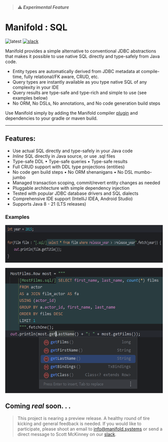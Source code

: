 >**⚠ _Experimental Feature_**

# Manifold : SQL

![latest](https://img.shields.io/badge/latest-v2023.1.30-darkgreen.svg)
[![slack](https://img.shields.io/badge/slack-manifold-blue.svg?logo=slack)](https://join.slack.com/t/manifold-group/shared_invite/zt-e0bq8xtu-93ASQa~a8qe0KDhOoD6Bgg)

Manifold provides a simple alternative to conventional JDBC abstractions that makes it possible to use native SQL
directly and type-safely from Java code.

- Entity types are automatically derived from JDBC metadata at compile-time, fully relational/FK aware, CRUD, etc.
- Query types are instantly available as you type native SQL of any complexity in your IDE
- Query results are type-safe and type-rich and simple to use (see examples below)
- No ORM, No DSLs, No annotations, and No code generation build steps

Use Manifold simply by adding the Manifold compiler [plugin](https://github.com/manifold-systems/manifold) and dependencies
to your gradle or maven build.

---

## Features:
- Use actual SQL directly and type-safely in your Java code<br>
- _Inline_ SQL directly in Java source, or use .sql files<br>
- Type-safe DDL &bull; Type-safe queries &bull; Type-safe results<br>
- Full CRUD support with DDL type projections (entities)<br>
- No code gen build steps &bull; No ORM shenanigans &bull; No DSL mumbo-jumbo<br>
- Managed transaction scoping, commit/revert entity changes as needed<br>
- Pluggable architecture with simple dependency injection<br>
- Tested with popular JDBC database drivers and SQL dialects<br>
- Comprehensive IDE support (IntelliJ IDEA, Android Studio)
- Supports Java 8 - 21 (LTS releases)

### Examples

<img width="800" height="120" align="top" src="../../docs/images/img_3.png">
<br>
<br>
<img width="550" height="400" align="top" src="../../docs/images/img.png">
<br>

## Coming _**real**_ soon. . .
                                   
> This project is nearing a preview release. A healthy round of tire kicking and general feedback is needed. If you
> would like to participate, please shoot an email to [info@manifold.systems](mailto:info@manifold.systems) or send a
> direct message to Scott McKinney on our [slack](https://join.slack.com/t/manifold-group/shared_invite/zt-e0bq8xtu-93ASQa~a8qe0KDhOoD6Bgg). 


